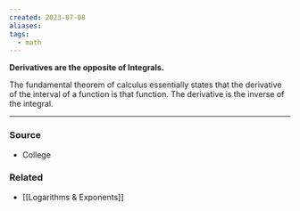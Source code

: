 ```yaml
---
created: 2023-07-08
aliases: 
tags:
  - math
---
```

**Derivatives are the opposite of Integrals.**

The fundamental theorem of calculus essentially states that the derivative of the interval of a function is that function. The derivative is the inverse of the integral. 

---

### Source
- College

### Related
- [[Logarithms & Exponents]]